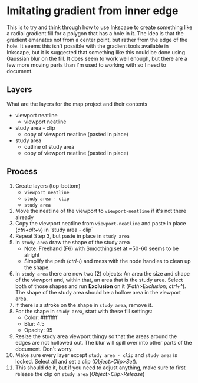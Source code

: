 # Imitating gradient from inner edge

This is to try and think through how to use Inkscape to create something like a radial gradient fill for a polygon that has a hole in it. The idea is that the gradient emanates not from a center point, but rather from the edge of the hole. It seems this isn't possible with the gradient tools available in Inkscape, but it is suggested that something like this could be done using Gaussian blur on the fill. It does seem to work well enough, but there are a few more moving parts than I'm used to working with so I need to document.

## Layers

What are the layers for the map project and their contents

- viewport neatline
	- viewport neatline
- study area - clip
	- copy of viewport neatline (pasted in place)
- study area
	- outline of study area
	- copy of viewport neatline (pasted in place)

## Process

1. Create layers (top-bottom)
	- `viewport neatline`
	- `study area - clip`
	- `study area`
2. Move the neatline of the viewport to  `viewport-neatline` if it's not there already
3. Copy the viewport neatline from `viewport-neatline` and paste in place (*ctrl+alt+v*) in 'study area - clip`
4. Repeat Step 3, but paste in place in `study area`
5. In `study area` draw the shape of the study area
	- Note: Freehand (F6) with Smoothing set at ~50-60 seems to be alright
	- Simplify the path (*ctrl-l*) and mess with the node handles to clean up the shape.
6. In `study area` there are now two (2) objects: An area the size and shape of the viewport and, within that, an area that is the study area. Select both of those shapes and run **Exclusion** on it (*Path>Exclusion; ctrl+^*). The shape of the study area should be a hollow area in the viewport area.
7. If there is a stroke on the shape in `study area`, remove it. 
8. For the shape in `study area`, start with these fill settings:
	- Color: #ffffffff
	- Blur: 4.5
	- Opacity: 95
9. Resize the study area viewport thingy so that the areas around the edges are not hollowed out. The blur will spill over into other parts of the document. Don't worry.
10. Make sure every layer except `study area - clip` and `study area` is locked. Select all and set a clip (*Object>Clip>Set*).
11. This should do it, but if you need to adjust anything, make sure to first release the clip on `study area` (*Object>Clip>Release*)